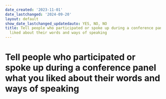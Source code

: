 ```yaml
---
date_created: '2023-11-01'
date_lastchanged: '2024-09-20'
layout: default
show_date_lastchanged_updatedauto: YES, NO, NO
title: Tell people who participated or spoke up during a conference panel what you
  liked about their words and ways of speaking
---
```


# Tell people who participated or spoke up during a conference panel what you liked about their words and ways of speaking 